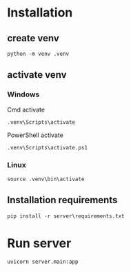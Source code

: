 # Installation
## create venv
```shell
python -m venv .venv
```

## activate venv

### Windows

Cmd activate
```shell
.venv\Scripts\activate
```
PowerShell activate
```shell
.venv\Scripts\activate.ps1
```
### Linux
```shell
source .venv\bin\activate
```

## Installation requirements

```shell
pip install -r server\requirements.txt
```

# Run server
```shell
uvicorn server.main:app
```